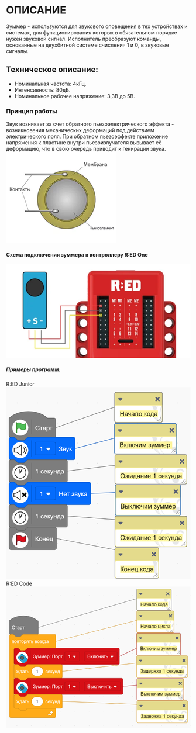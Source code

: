 # ОПИСАНИЕ
Зуммер - используются для звукового оповещения в тех устройствах и системах, для функционирования которых в обязательном порядке нужен звуковой сигнал. Исполнитель преобразуют команды, основанные на двухбитной системе счисления 1 и 0, в звуковые сигналы.
## Техническое описание:
- Номинальная частота: 4кГц.
- Интенсивность: 80дБ.
- Номинальное рабочее напряжение: 3,3В до 5В.
### Принцип работы
Звук возникает за счет обратного пьезоэлектрического эффекта - возникновения механических деформаций под действием электрического поля. При обратном пьезоэффекте приложение напряжения к пластине внутри пьезоизлучателя вызывает её деформацию, что в свою очередь приводит к генирации звука.
![](/public/images/docs/performers/zummer1.jpg)
#### Схема подключения зуммера к контроллеру R:ED One
![](/public/images/docs/performers/zummer2.jpeg)
##### Примеры программ:
R:ED Junior
![](/public/images/docs/performers/zummer3.png)
R:ED Code
![](/public/images/docs/performers/zummer4.png)